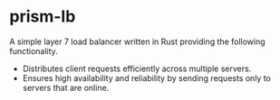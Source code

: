 # prism-lb

A simple layer 7 load balancer written in Rust providing the following functionality.

- Distributes client requests efficiently across multiple servers.
- Ensures high availability and reliability by sending requests only to servers that are online.
